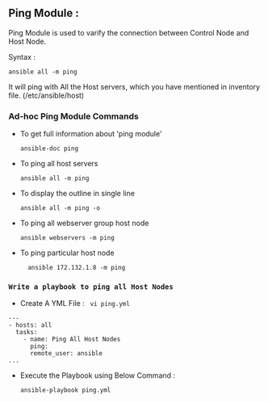## Ping Module : 

  Ping Module is used to varify the connection between Control Node and Host Node. 

  Syntax : 
  ```
  ansible all -m ping 
  ```
  It will ping with All the Host servers, which you have mentioned in inventory file. (/etc/ansible/host)

### Ad-hoc Ping Module Commands

* To get full information about 'ping module'
	```
  ansible-doc ping
  ```
* To ping all host servers
  ```
  ansible all -m ping
  ```
* To display the outline in single line
	```
  ansible all -m ping -o
  ```
* To ping all webserver group host node
	```
  ansible webservers -m ping 
  ```
* To ping particular host node
  ```
	ansible 172.132.1.8 -m ping
  ```

### ``Write a playbook to ping all Host Nodes``

* Create A YML File : `` vi ping.yml``

```
---
- hosts: all
  tasks:
    - name: Ping All Host Nodes
      ping:
      remote_user: ansible
...
```

* Execute the Playbook using Below Command :
  ```
  ansible-playbook ping.yml
  ```


